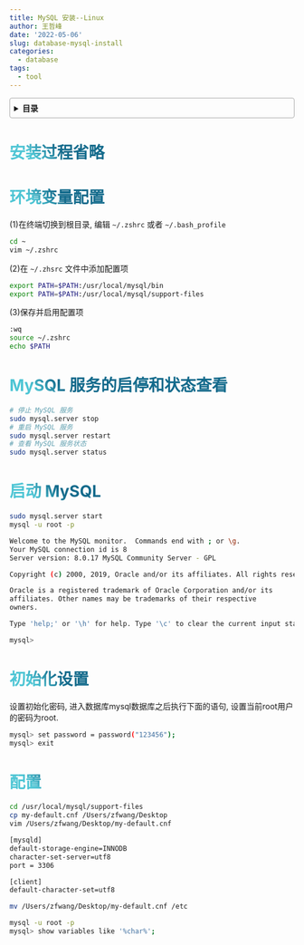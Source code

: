 ```yaml
---
title: MySQL 安装--Linux
author: 王哲峰
date: '2022-05-06'
slug: database-mysql-install
categories:
  - database
tags:
  - tool
---
```


<style>
h1 {
  background-color: #2B90B6;
  background-image: linear-gradient(45deg, #4EC5D4 10%, #146b8c 20%);
  background-size: 100%;
  -webkit-background-clip: text;
  -moz-background-clip: text;
  -webkit-text-fill-color: transparent;
  -moz-text-fill-color: transparent;
}
h2 {
  background-color: #2B90B6;
  background-image: linear-gradient(45deg, #4EC5D4 10%, #146b8c 20%);
  background-size: 100%;
  -webkit-background-clip: text;
  -moz-background-clip: text;
  -webkit-text-fill-color: transparent;
  -moz-text-fill-color: transparent;
}

details {
    border: 1px solid #aaa;
    border-radius: 4px;
    padding: .5em .5em 0;
}

summary {
    font-weight: bold;
    margin: -.5em -.5em 0;
    padding: .5em;
}

details[open] {
    padding: .5em;
}

details[open] summary {
    border-bottom: 1px solid #aaa;
    margin-bottom: .5em;
}
</style>


<details><summary>目录</summary><p>

- [安装过程省略](#安装过程省略)
- [环境变量配置](#环境变量配置)
- [MySQL 服务的启停和状态查看](#mysql-服务的启停和状态查看)
- [启动 MySQL](#启动-mysql)
- [初始化设置](#初始化设置)
- [配置](#配置)
</p></details><p></p>


# 安装过程省略

# 环境变量配置

(1)在终端切换到根目录, 编辑 `~/.zshrc` 或者 `~/.bash_profile`

```bash
cd ~
vim ~/.zshrc
```

(2)在 `~/.zhsrc` 文件中添加配置项

```bash
export PATH=$PATH:/usr/local/mysql/bin
export PATH=$PATH:/usr/local/mysql/support-files
```

(3)保存并启用配置项

```bash
:wq
source ~/.zshrc
echo $PATH
```
# MySQL 服务的启停和状态查看

```bash
# 停止 MySQL 服务
sudo mysql.server stop
# 重启 MySQL 服务
sudo mysql.server restart
# 查看 MySQL 服务状态
sudo mysql.server status
```

# 启动 MySQL

```bash
sudo mysql.server start
mysql -u root -p
```

```bash
Welcome to the MySQL monitor.  Commands end with ; or \g.
Your MySQL connection id is 8
Server version: 8.0.17 MySQL Community Server - GPL

Copyright (c) 2000, 2019, Oracle and/or its affiliates. All rights reserved.

Oracle is a registered trademark of Oracle Corporation and/or its
affiliates. Other names may be trademarks of their respective
owners.

Type 'help;' or '\h' for help. Type '\c' to clear the current input statement.

mysql>
```

# 初始化设置

设置初始化密码, 进入数据库mysql数据库之后执行下面的语句, 设置当前root用户的密码为root. 

```bash
mysql> set password = password("123456");
mysql> exit
```

# 配置

```bash
cd /usr/local/mysql/support-files
cp my-default.cnf /Users/zfwang/Desktop
vim /Users/zfwang/Desktop/my-default.cnf

[mysqld]
default-storage-engine=INNODB
character-set-server=utf8
port = 3306

[client]
default-character-set=utf8

mv /Users/zfwang/Desktop/my-default.cnf /etc
```

```bash
mysql -u root -p
mysql> show variables like '%char%';
```